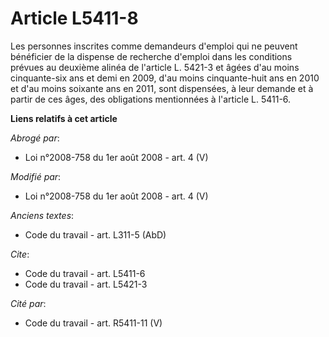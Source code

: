 # Article L5411-8

Les personnes inscrites comme demandeurs d'emploi qui ne peuvent bénéficier de la dispense de recherche d'emploi dans les
conditions prévues au deuxième alinéa de l'article L. 5421-3 et âgées d'au moins cinquante-six ans et demi en 2009, d'au
moins cinquante-huit ans en 2010 et d'au moins soixante ans en 2011, sont dispensées, à leur demande et à partir de ces âges,
des obligations mentionnées à l'article L. 5411-6.

**Liens relatifs à cet article**

_Abrogé par_:

  - Loi n°2008-758 du 1er août 2008 - art. 4 (V)

_Modifié par_:

  - Loi n°2008-758 du 1er août 2008 - art. 4 (V)

_Anciens textes_:

  - Code du travail - art. L311-5 (AbD)

_Cite_:

  - Code du travail - art. L5411-6
  - Code du travail - art. L5421-3

_Cité par_:

  - Code du travail - art. R5411-11 (V)
